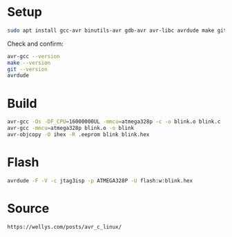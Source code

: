 # Setup
```bash
sudo apt install gcc-avr binutils-avr gdb-avr avr-libc avrdude make git
```

Check and confirm:
```bash
avr-gcc --version
make --version
git --version
avrdude
```

# Build
```bash
avr-gcc -Os -DF_CPU=16000000UL -mmcu=atmega328p -c -o blink.o blink.c
avr-gcc -mmcu=atmega328p blink.o -o blink
avr-objcopy -O ihex -R .eeprom blink blink.hex
```

# Flash
```bash
avrdude -F -V -c jtag3isp -p ATMEGA328P -U flash:w:blink.hex
```

# Source
`https://wellys.com/posts/avr_c_linux/`
